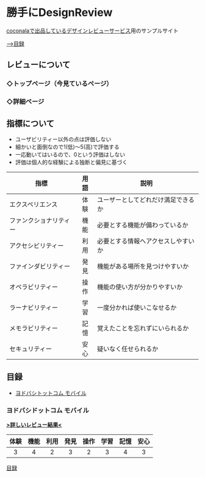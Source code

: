 # 勝手にDesignReview
<a href="https://coconala.com/services/437905">coconalaで出品しているデザインレビューサービス</a>用のサンプルサイト

[-->目録](#tableofcontents)

## レビューについて
### ◇トップページ（今見ているページ）

### ◇詳細ページ

## 指標について
- ユーザビリティー以外の点は評価しない
- 細かいと面倒なので1(低)〜5(高)で評価する
- 一応動いてはいるので、0という評価はしない
- 評価は個人的な経験による独断と偏見に基づく

| 指標 | 用語 | 説明 |
| -----|:----:|------|
| エクスペリエンス | 体験 | ユーザーとしてどれだけ満足できるか |
| ファンクショナリティー | 機能 | 必要とする機能が備わっているか |
| アクセシビリティー | 利用 | 必要とする情報へアクセスしやすいか |
| ファインダビリティー | 発見 | 機能がある場所を見つけやすいか |
| オペラビリティー | 操作 | 機能の使い方が分かりやすいか |
| ラーナビリティー | 学習 | 一度分かれば使いこなせるか |
| メモラビリティー | 記憶 | 覚えたことを忘れずにいられるか |
| セキュリティー | 安心 | 疑いなく任せられるか |

<a name="tableofcontents"></a>
## 目録
- [ヨドバシトットコム モバイル](#yodobashidotcommobile)

<a name="yodobashidotcommobile"></a>
### ヨドバシドットコム モバイル
__[>詳しいレビュー結果<](/yodobashidotcommobile/review.md)__

| 体験 | 機能 | 利用 | 発見 | 操作 | 学習 | 記憶 | 安心 |
|:----:|:----:|:----:|:----:|:----:|:----:|:----:|:----:|
| 3    | 4    | 2    | 3    | 2    | 3    | 4    | 3    |

[目録](#tableofcontents)
